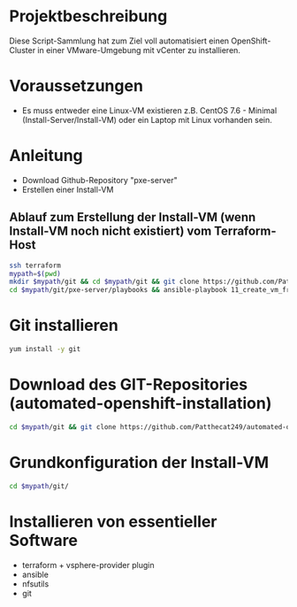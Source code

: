 # Projektbeschreibung
Diese Script-Sammlung hat zum Ziel voll automatisiert einen OpenShift-Cluster in einer VMware-Umgebung mit vCenter zu installieren. 

# Voraussetzungen
- Es muss entweder eine Linux-VM existieren z.B. CentOS 7.6 - Minimal (Install-Server/Install-VM) oder ein Laptop mit Linux vorhanden sein.

# Anleitung
- Download Github-Repository "pxe-server"
- Erstellen einer Install-VM 

## Ablauf zum Erstellung der Install-VM (wenn Install-VM noch nicht existiert) vom Terraform-Host
```bash
ssh terraform
mypath=$(pwd)
mkdir $mypath/git && cd $mypath/git && git clone https://github.com/Patthecat249/pxe-server.git
cd $mypath/git/pxe-server/playbooks && ansible-playbook 11_create_vm_from_clone.yaml -e "hostname=install-vm cpu=2 ram=2048"
```

# Git installieren
```bash
yum install -y git
```

# Download des GIT-Repositories (automated-openshift-installation)
```bash
cd $mypath/git && git clone https://github.com/Patthecat249/automated-openshift-installation.git

```
# Grundkonfiguration der Install-VM
```bash
cd $mypath/git/
```

# Installieren von essentieller Software
- terraform + vsphere-provider plugin
- ansible
- nfsutils
- git